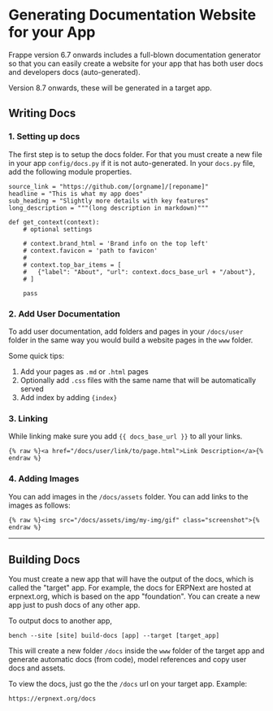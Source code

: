 # Generating Documentation Website for your App

Frappe version 6.7 onwards includes a full-blown documentation generator so that you can easily create a website for your app that has both user docs and developers docs (auto-generated).

Version 8.7 onwards, these will be generated in a target app.

## Writing Docs

### 1. Setting up docs

The first step is to setup the docs folder. For that you must create a new file in your app `config/docs.py` if it is not auto-generated. In your `docs.py` file, add the following module properties.


    source_link = "https://github.com/[orgname]/[reponame]"
    headline = "This is what my app does"
    sub_heading = "Slightly more details with key features"
    long_description = """(long description in markdown)"""

    def get_context(context):
        # optional settings

        # context.brand_html = 'Brand info on the top left'
        # context.favicon = 'path to favicon'
        #
        # context.top_bar_items = [
        #   {"label": "About", "url": context.docs_base_url + "/about"},
        # ]

    	pass

### 2. Add User Documentation

To add user documentation, add folders and pages in your `/docs/user` folder in the same way you would build a website pages in the `www` folder.

Some quick tips:

1. Add your pages as `.md` or `.html` pages
2. Optionally add `.css` files with the same name that will be automatically served
3. Add index by adding `{index}`

### 3. Linking

While linking make sure you add `{{ docs_base_url }}` to all your links.


    {% raw %}<a href="/docs/user/link/to/page.html">Link Description</a>{% endraw %}


### 4. Adding Images

You can add images in the `/docs/assets` folder. You can add links to the images as follows:

    {% raw %}<img src="/docs/assets/img/my-img/gif" class="screenshot">{% endraw %}

---


## Building Docs

You must create a new app that will have the output of the docs, which is called the "target" app. For example, the docs for ERPNext are hosted at erpnext.org, which is based on the app "foundation". You can create a new app just to push docs of any other app.

To output docs to another app,

    bench --site [site] build-docs [app] --target [target_app]

This will create a new folder `/docs` inside the `www` folder of the target app and generate automatic docs (from code), model references and copy user docs and assets.

To view the docs, just go the the `/docs` url on your target app. Example:

    https://erpnext.org/docs
